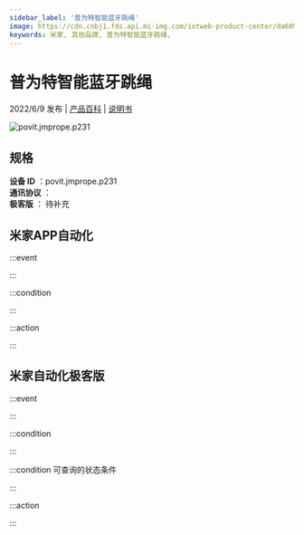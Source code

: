 ```yaml
---
sidebar_label: '普为特智能蓝牙跳绳'
image: https://cdn.cnbj1.fds.api.mi-img.com/iotweb-product-center/da6099a56cc70c5bf09932feb8da3795_1639553936721.png?GalaxyAccessKeyId=AKVGLQWBOVIRQ3XLEW&Expires=9223372036854775807&Signature=nTRde9Fh5eJAP74wcgiTVdSzNes=
keywords: 米家, 其他品牌, 普为特智能蓝牙跳绳, 
---
```

# 普为特智能蓝牙跳绳

2022/6/9 发布 | [产品百科](https://home.mi.com/webapp/content/baike/product/index.html?model=povit.jmprope.p231/) | [说明书](https://home.mi.com/views/introduction.html?model=povit.jmprope.p231&region=cn)

![povit.jmprope.p231](https://cdn.cnbj1.fds.api.mi-img.com/iotweb-product-center/da6099a56cc70c5bf09932feb8da3795_1639553936721.png?GalaxyAccessKeyId=AKVGLQWBOVIRQ3XLEW&Expires=9223372036854775807&Signature=nTRde9Fh5eJAP74wcgiTVdSzNes=)

## 规格  
> 
**设备 ID** ：povit.jmprope.p231  
**通讯协议** ：  
**极客版**  ： 待补充 


## 米家APP自动化  

:::event  

:::

:::condition  

:::

:::action   

:::

## 米家自动化极客版  

:::event  

:::

:::condition  

:::

:::condition 可查询的状态条件  

:::

:::action  

:::

        
